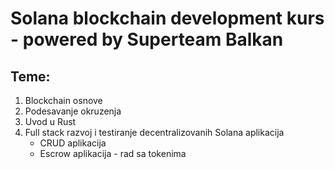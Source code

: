 # Solana blockchain development kurs - powered by Superteam Balkan

## Teme:
1. Blockchain osnove
2. Podesavanje okruzenja
3. Uvod u Rust
4. Full stack razvoj i testiranje decentralizovanih Solana aplikacija
   - CRUD aplikacija
   - Escrow aplikacija - rad sa tokenima
     
